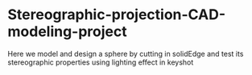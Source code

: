 # Stereographic-projection-CAD-modeling-project
Here we model and design a sphere by cutting in solidEdge and test its stereographic properties using lighting effect in keyshot
